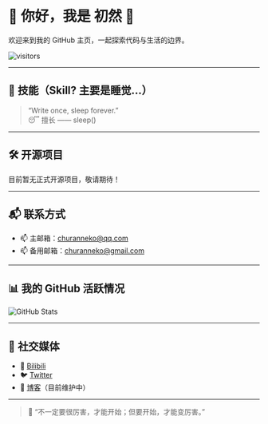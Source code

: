 # 🌸 你好，我是 初然 👋  
欢迎来到我的 GitHub 主页，一起探索代码与生活的边界。

![visitors](https://visitor-badge.laobi.icu/badge?page_id=churanneko)

---

## 🚀 技能（Skill? 主要是睡觉...）
> “Write once, sleep forever.”  
😴 擅长 —— sleep()

---

## 🛠 开源项目
目前暂无正式开源项目，敬请期待！

---

## 📬 联系方式
- 📫 主邮箱：[churanneko@qq.com](mailto:churanneko@qq.com)
- 📫 备用邮箱：[churanneko@gmail.com](mailto:churanneko@gmail.com)

---

## 📊 我的 GitHub 活跃情况
![GitHub Stats](https://github-readme-stats.vercel.app/api?username=churanneko&show_icons=true&count_private=true&hide_title=true)

---

## 🔗 社交媒体
- 🎥 [Bilibili](https://space.bilibili.com/443211409)
- 🐦 [Twitter](https://twitter.com/ocean_bili)
- 📝 [博客](https://blog.churanneko.com)（目前维护中）

---

> 🍵 “不一定要很厉害，才能开始；但要开始，才能变厉害。”
